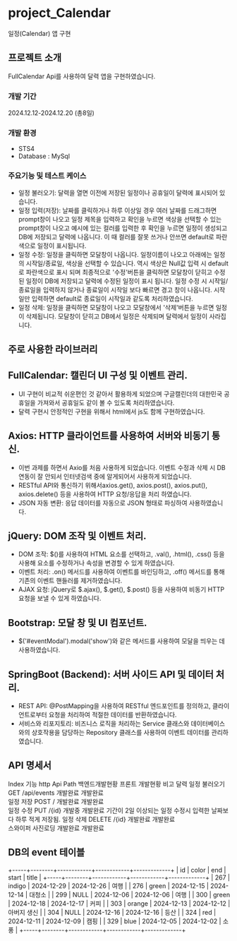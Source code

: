 # project_Calendar
일정(Calendar) 앱 구현

## 프로젝트 소개
FullCalendar Api를 사용하여 달력 앱을 구현하였습니다. 

### 개발 기간
2024.12.12-2024.12.20 (총8일)

### 개발 환경
- STS4
- Database : MySql

### 주요기능 및 테스트 케이스
- 일정 불러오기: 달력을 열면 이전에 저장된 일정이나 공휴일이 달력에 표시되어 있습니다. 
- 일정 입력(저장): 날짜를 클릭하거나 하루 이상일 경우 여러 날짜를 드래그하면 prompt창이 나오고 일정 제목을 입력하고 확인을 누르면 색상을 선택할 수 있는 prompt창이 나오고 예시에 있는 컬러를 입력한 후 확인을 누르면 일정이 생성되고 DB에 저장되고 달력에 나옵니다. 이 때 컬러를 잘못 쓰거나 안쓰면 default로 파란색으로 일정이 표시됩니다.
- 일정 수정: 일정을 클릭하면 모달창이 나옵니다. 일정이름이 나오고 아래에는 일정의 시작일/종료일, 색상을 선택할 수 있습니다. 역시 색상은 Null값 입력 시 default로 파란색으로 표시 되며 최종적으로 '수정'버튼을 클릭하면 모달창이 닫히고 수정된 일정이 DB에 저장되고 달력에 수정된 일정이 표시 됩니다. 일정 수정 시 시작일/종료일을 입력하지 않거나 종료일이 시작일 보다 빠르면 경고 창이 나옵니다. 시작일만 입력하면 default로 종료일이 시작일과 같도록 처리하였습니다.
- 일정 삭제: 일정을 클릭하면 모달창이 나오고 모달창에서 '삭제'버튼을 누르면 일정이 삭제됩니다. 모달창이 닫히고 DB에서 일정은 삭제되며 달력에서 일정이 사라집니다.

## 주로 사용한 라이브러리
## FullCalendar: 캘린더 UI 구성 및 이벤트 관리.
- UI 구현이 비교적 쉬운편인 것 같아서 활용하게 되었으며 구글캘린더의 대한민국 공휴일을 가져와서 공휴일도 같이 볼 수 있도록 처리하였습니다.
- 달력 구현시 안정적인 구현을 위해서 html에서 js도 함께 구현하였습니다.
  
## Axios: HTTP 클라이언트를 사용하여 서버와 비동기 통신.
- 이번 과제를 하면서 Axio를 처음 사용하게 되었습니다. 이벤트 수정과 삭제 시 DB연동이 잘 안되서 인터넷검색 중에 알게되어서 사용하게 되었습니다.
- RESTful API와 통신하기 위해서axios.get(), axios.post(), axios.put(), axios.delete() 등을 사용하여 HTTP 요청/응답을 처리 하였습니다.
- JSON 자동 변환: 응답 데이터를 자동으로 JSON 형태로 파싱하여 사용하였습니다.

## jQuery: DOM 조작 및 이벤트 처리.
- DOM 조작: $()를 사용하여 HTML 요소를 선택하고, .val(), .html(), .css() 등을 사용해 요소를 수정하거나 속성을 변경할 수 있게 하였습니다.
- 이벤트 처리: .on() 메서드를 사용하여 이벤트를 바인딩하고, .off() 메서드를 통해 기존의 이벤트 핸들러를 제거하였습니다.
- AJAX 요청: jQuery로 $.ajax(), $.get(), $.post() 등을 사용하여 비동기 HTTP 요청을 보낼 수 있게 하였습니다.
  
## Bootstrap: 모달 창 및 UI 컴포넌트.
- $('#eventModal').modal('show')와 같은 메서드를 사용하여 모달을 띄우는 데 사용하였습니다.
  
## SpringBoot (Backend): 서버 사이드 API 및 데이터 처리.
- REST API: @PostMapping을 사용하여 RESTful 엔드포인트를 정의하고, 클라이언트로부터 요청을 처리하여 적절한 데이터를 반환하였습니다.
- 서비스와 리포지토리: 비즈니스 로직을 처리하는 Service 클래스와 데이터베이스와의 상호작용을 담당하는 Repository 클래스를 사용하여 이벤트 데이터를 관리하였습니다.

## API 명세서
Index	    기능	http	    Api   Path	        백엔드개발현황	프론트 개발현황	 비고 
달력 	    일정  불러오기	GET	  /api/events	  개발완료	      개발완료	
	        일정  저장	    POST	/	개발완료	  개발완료	
	        일정  수정	    PUT	  /{id}	개발중	개발완료	                        기간이 2일 이상되는 일정 수정시 입력한 날짜보다 하루 적게 저장됨.
	        일정  삭제	    DELETE	/{id}	개발완료	개발완료	
스와이퍼	사진로딩			개발완료	개발완료	

## DB의 event 테이블
+-----+--------+------------+------------+-------------+
| id  | color  | end        | start      | title       |
+-----+--------+------------+------------+-------------+
| 267 | indigo | 2024-12-29 | 2024-12-26 | 여행        |
| 276 | green  | 2024-12-15 | 2024-12-14 | 대청소      |
| 299 | NULL   | 2024-12-06 | 2024-12-06 | 여행        |
| 300 | green  | 2024-12-18 | 2024-12-17 | 커피        |
| 303 | orange | 2024-12-13 | 2024-12-12 | 아버지 생신 |
| 304 | NULL   | 2024-12-16 | 2024-12-16 | 등산        |
| 324 | red    | 2024-12-11 | 2024-12-09 | 캠핑        |
| 329 | blue   | 2024-12-05 | 2024-12-02 | 소풍        |
+-----+--------+------------+------------+-------------+

  
